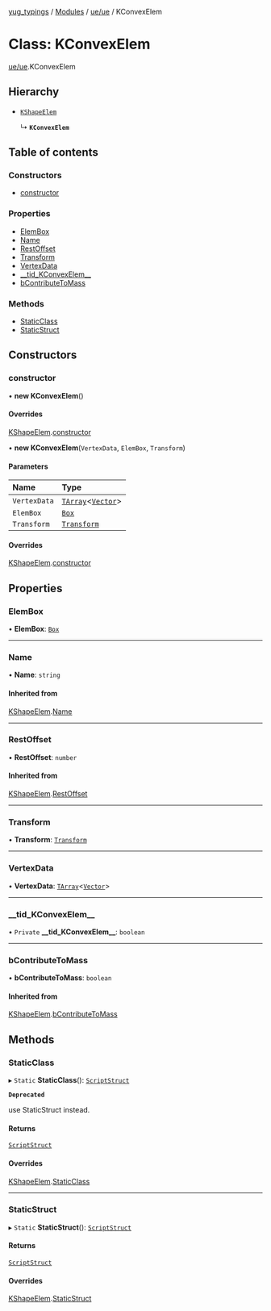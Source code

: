 [yug_typings](../README.md) / [Modules](../modules.md) / [ue/ue](../modules/ue_ue.md) / KConvexElem

# Class: KConvexElem

[ue/ue](../modules/ue_ue.md).KConvexElem

## Hierarchy

- [`KShapeElem`](ue_ue.KShapeElem.md)

  ↳ **`KConvexElem`**

## Table of contents

### Constructors

- [constructor](ue_ue.KConvexElem.md#constructor)

### Properties

- [ElemBox](ue_ue.KConvexElem.md#elembox)
- [Name](ue_ue.KConvexElem.md#name)
- [RestOffset](ue_ue.KConvexElem.md#restoffset)
- [Transform](ue_ue.KConvexElem.md#transform)
- [VertexData](ue_ue.KConvexElem.md#vertexdata)
- [\_\_tid\_KConvexElem\_\_](ue_ue.KConvexElem.md#__tid_kconvexelem__)
- [bContributeToMass](ue_ue.KConvexElem.md#bcontributetomass)

### Methods

- [StaticClass](ue_ue.KConvexElem.md#staticclass)
- [StaticStruct](ue_ue.KConvexElem.md#staticstruct)

## Constructors

### constructor

• **new KConvexElem**()

#### Overrides

[KShapeElem](ue_ue.KShapeElem.md).[constructor](ue_ue.KShapeElem.md#constructor)

• **new KConvexElem**(`VertexData`, `ElemBox`, `Transform`)

#### Parameters

| Name | Type |
| :------ | :------ |
| `VertexData` | [`TArray`](../interfaces/ue_puerts.TArray.md)<[`Vector`](ue_ue_s.Vector.md)\> |
| `ElemBox` | [`Box`](ue_ue.Box.md) |
| `Transform` | [`Transform`](ue_ue_s.Transform.md) |

#### Overrides

[KShapeElem](ue_ue.KShapeElem.md).[constructor](ue_ue.KShapeElem.md#constructor)

## Properties

### ElemBox

• **ElemBox**: [`Box`](ue_ue.Box.md)

___

### Name

• **Name**: `string`

#### Inherited from

[KShapeElem](ue_ue.KShapeElem.md).[Name](ue_ue.KShapeElem.md#name)

___

### RestOffset

• **RestOffset**: `number`

#### Inherited from

[KShapeElem](ue_ue.KShapeElem.md).[RestOffset](ue_ue.KShapeElem.md#restoffset)

___

### Transform

• **Transform**: [`Transform`](ue_ue_s.Transform.md)

___

### VertexData

• **VertexData**: [`TArray`](../interfaces/ue_puerts.TArray.md)<[`Vector`](ue_ue_s.Vector.md)\>

___

### \_\_tid\_KConvexElem\_\_

• `Private` **\_\_tid\_KConvexElem\_\_**: `boolean`

___

### bContributeToMass

• **bContributeToMass**: `boolean`

#### Inherited from

[KShapeElem](ue_ue.KShapeElem.md).[bContributeToMass](ue_ue.KShapeElem.md#bcontributetomass)

## Methods

### StaticClass

▸ `Static` **StaticClass**(): [`ScriptStruct`](ue_ue.ScriptStruct.md)

**`Deprecated`**

use StaticStruct instead.

#### Returns

[`ScriptStruct`](ue_ue.ScriptStruct.md)

#### Overrides

[KShapeElem](ue_ue.KShapeElem.md).[StaticClass](ue_ue.KShapeElem.md#staticclass)

___

### StaticStruct

▸ `Static` **StaticStruct**(): [`ScriptStruct`](ue_ue.ScriptStruct.md)

#### Returns

[`ScriptStruct`](ue_ue.ScriptStruct.md)

#### Overrides

[KShapeElem](ue_ue.KShapeElem.md).[StaticStruct](ue_ue.KShapeElem.md#staticstruct)
